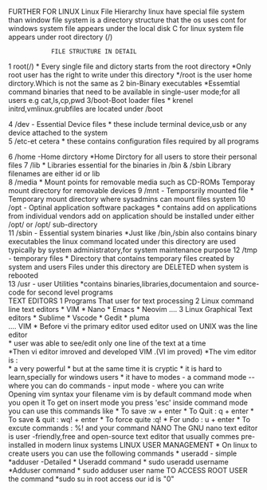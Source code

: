    FURTHER FOR LINUX 
  Linux File Hierarchy
   linux have special file system than window
   file system is a directory structure that the os uses 
  cont 
     for windows system file appears under the local disk C
     for linux system file appears under root directory (/)

                FILE STRUCTURE IN DETAIL
   1 root(/)
      * Every single file and dictory starts from the root directory
      *Only root user has the right to write under this directory 
      */root is the user home dirctory.Which is not the same as
   2 bin-Binary executables
      *Essemtial command binaries that need to be available in single-user mode;for all users 
      e.g cat,ls,cp,pwd
   3/boot-Boot loader files
      * krenel initrd,vmlinux.grubfiles are located under /boot 

   4 /dev - Essential Device files 
      * these include terminal device,usb or any device attached to the system    
   5 /etc-et cetera
      * these contains configuration files required by all programs 

   6 /home -Home dirctory
      *Home Dirctory for all users to store their personal files 
   7 /lib 
      * Libraries essential for the binaries in /bin & /sbin Library filenames are either id or lib   
   8 /media 
      * Mount points for removable media such as CD-ROMs Temporay mount directory for removable devices 
   9 /mnt - Temporsrily mounted file 
      * Temporary mount directory where sysadmins can mount files system
  10 /opt - Optinal application software packages 
      * contains add on applications from individual vendors add on application should be installed under either /opt/ or /opt/ sub-directory     
  11 /sbin - Essential system binaries
      *Just like /bin,/sbin also contains binary executables the linux command located under this directory are used typically by system administratory,for system maintenance purpose 
  12 /tmp - temporary files
      * Directory that contains temporary files created by system and users Files under this directory are DELETED when system is rebooted  
  13 /usr - user Utilities
      *contains binaries,libraries,documentaion and source-code for second level programs   
                     TEXT EDITORS
       1 Programs That user for text processing
       2 Linux command line text editors
              * VIM
              * Nano
              * Emacs
              * Neovim
                    .... 
       3 Linux Graphical Text editors 
              * Sublime 
              * Vscode 
              * Gedit 
              * pluma  
                     ....
                   VIM 
    * Before vi the primary editor used editor used on UNIX was the line editor   
            * user was able to see/edit only one line of the text at a time  
    *Then vi editor imroved and developed VIM .(VI im proved) 
    *The vim editor is :                          
           * a very powerful
           * but at the same time it is cryptic
           * it is hard to learn,specially for windows users 
    * it have to modes
       - a command mode -- where you can do commands - input mode - where you can write   
         Opening vim
           syntax your filename 
     vim is by default command mode when you open it 
       To get on insert mode you press 'esc'
           inside command mode you can use this commands like 
               * To save :w + enter
               * To Quit : q + enter
               * To save & quit : wq! + enter
               * To force quite :q!
               * For undo : u + enter
               * To excute commands : %! and your command
                  NANO
     The GNU nano text editor is user -friendly,free and open-source text editor that usually commes pre-installed in modern linux systems
                  LINUX USER MANAGEMENT
     * On linux to create users you can use the following commands 
                * useradd - simple 
                *adduser -Detailed
     * Useradd command 
            * sudo useradd username
     *Adduser command 
            * sudo adduser user name 
                       TO ACCESS ROOT USER 
       the command
           *sudo su
       in root access our id is "0"
                                                                                    
